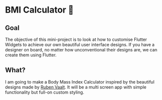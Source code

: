 # BMI Calculator 💪

## Goal

The objective of this mini-project is to look at how to customise Flutter Widgets to achieve our own beautiful user interface designs. If you have a designer on board, no matter how unconventional their designs are, we can create them using Flutter. 


## What?

I am going to make a Body Mass Index Calculator inspired by the beautiful designs made by [Ruben Vaalt](https://dribbble.com/shots/4585382-Simple-BMI-Calculator). It will be a multi screen app with simple functionality but full-on custom styling. 

